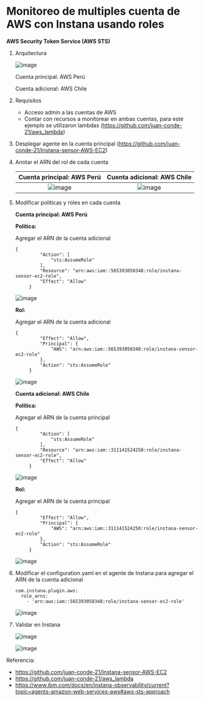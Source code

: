 # **Monitoreo de multiples cuenta de AWS con Instana usando roles**
**AWS Security Token Service (AWS STS)**

1. Arquitectura

   ![image](https://github.com/user-attachments/assets/9be23fba-78b5-44af-ac90-27e443338617)

   Cuenta principal: AWS Perú
   
   Cuenta adicional: AWS Chile
   
3. Requisitos
   - Acceso admin a las cuentas de AWS
   - Contar con recursos a monitorear en ambas cuentas, para este ejemplo se utilizaron lambdas (https://github.com/juan-conde-21/aws_lambda)
   
4. Desplegar agente en la cuenta principal (https://github.com/juan-conde-21/Instana-sensor-AWS-EC2)

5. Anotar el ARN del rol de cada cuenta

   |Cuenta principal: AWS Perú|Cuenta adicional: AWS Chile|
   |:---:|:---:|
   |![image](https://github.com/user-attachments/assets/4d6172c2-6fa2-44a3-a7c5-3a9a586b3c5f)|![image](https://github.com/user-attachments/assets/b6e59db0-5925-4943-bdbd-98d070229ebd)|
  
7. Modificar politicas y roles en cada cuenta

   **Cuenta principal: AWS Perú**

   **Política:**

   Agregar el ARN de la cuenta adicional

   ```
   {
			"Action": [
				"sts:AssumeRole"
			],
			"Resource": "arn:aws:iam::565393050348:role/instana-sensor-ec2-role",
			"Effect": "Allow"
		}
   ```
   ![image](https://github.com/user-attachments/assets/bf60e4c5-4f3d-4742-831b-dfc57ccbbf23)

   **Rol:**

   Agregar el ARN de la cuenta adicional

   ```
   {
			"Effect": "Allow",
			"Principal": {
				"AWS": "arn:aws:iam::565393050348:role/instana-sensor-ec2-role"
			},
			"Action": "sts:AssumeRole"
		}
   ```
   ![image](https://github.com/user-attachments/assets/4083a9df-813b-4630-b17c-78c0a076aa3c)


   **Cuenta adicional: AWS Chile**

   **Política:**

   Agregar el ARN de la cuenta principal

   ```
   {
			"Action": [
				"sts:AssumeRole"
			],
			"Resource": "arn:aws:iam::311141524250:role/instana-sensor-ec2-role",
			"Effect": "Allow"
		}
   ```
   ![image](https://github.com/user-attachments/assets/a53ebccf-9de9-497b-96d2-aa29cd2567b0)

   **Rol:**

   Agregar el ARN de la cuenta principal

   ```
   {
            "Effect": "Allow",
            "Principal": {
                "AWS": "arn:aws:iam::311141524250:role/instana-sensor-ec2-role"
            },
            "Action": "sts:AssumeRole"
        }
   ```
   ![image](https://github.com/user-attachments/assets/46225206-542e-45c6-ad8e-3bf027e15ed7)
 
9. Modificar el configuration.yaml en el agente de Instana para agregar el ARN de la cuenta adicional

   ```
   com.instana.plugin.aws:
     role_arns:
       - 'arn:aws:iam::565393050348:role/instana-sensor-ec2-role'
   ```

   ![image](https://github.com/user-attachments/assets/a12485db-d3bc-42d6-9fa7-1e08e827f09c)


10. Validar en Instana

    ![image](https://github.com/user-attachments/assets/ae2e8e8d-fe6c-49fc-b73d-e458a77f1229)
    
    ![image](https://github.com/user-attachments/assets/6bcf27e1-146c-4bcc-b74b-4f222d178b13)
    
Referencia:
- https://github.com/juan-conde-21/Instana-sensor-AWS-EC2
- https://github.com/juan-conde-21/aws_lambda
- https://www.ibm.com/docs/en/instana-observability/current?topic=agents-amazon-web-services-aws#aws-sts-approach
